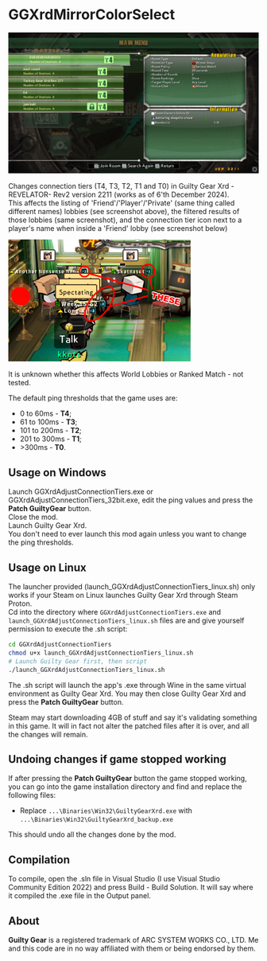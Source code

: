 # GGXrdMirrorColorSelect

![Screenshot can't be viewed](demo.jpg)

Changes connection tiers (T4, T3, T2, T1 and T0) in Guilty Gear Xrd -REVELATOR- Rev2 version 2211 (works as of 6'th December 2024).  
This affects the listing of 'Friend'/'Player'/'Private' (same thing called different names) lobbies (see screenshot above), the filtered results of those lobbies (same screenshot), and the connection tier icon next to a player's name when inside a 'Friend' lobby (see screenshot below)

![Screenshot can't be viewed](demo2.png)

It is unknown whether this affects World Lobbies or Ranked Match - not tested.

The default ping thresholds that the game uses are:

- 0 to 60ms - **T4**;
- 61 to 100ms - **T3**;
- 101 to 200ms - **T2**;
- 201 to 300ms - **T1**;
- \>300ms - **T0**.

## Usage on Windows

Launch GGXrdAdjustConnectionTiers.exe or GGXrdAdjustConnectionTiers_32bit.exe, edit the ping values and press the **Patch GuiltyGear** button.  
Close the mod.  
Launch Guilty Gear Xrd.  
You don't need to ever launch this mod again unless you want to change the ping thresholds.

## Usage on Linux

The launcher provided (launch_GGXrdAdjustConnectionTiers_linux.sh) only works if your Steam on Linux launches Guilty Gear Xrd through Steam Proton.  
Cd into the directory where `GGXrdAdjustConnectionTiers.exe` and `launch_GGXrdAdjustConnectionTiers_linux.sh` files are and give yourself permission to execute the .sh script:

```bash
cd GGXrdAdjustConnectionTiers
chmod u+x launch_GGXrdAdjustConnectionTiers_linux.sh
# Launch Guilty Gear first, then script
./launch_GGXrdAdjustConnectionTiers_linux.sh
```

The .sh script will launch the app's .exe through Wine in the same virtual environment as Guilty Gear Xrd. You may then close Guilty Gear Xrd and press the **Patch GuiltyGear** button.

Steam may start downloading 4GB of stuff and say it's validating something in this game. It will in fact not alter the patched files after it is over, and all the changes will remain.

## Undoing changes if game stopped working

If after pressing the **Patch GuiltyGear** button the game stopped working, you can go into the game installation directory and find and replace the following files:

- Replace `...\Binaries\Win32\GuiltyGearXrd.exe` with `...\Binaries\Win32\GuiltyGearXrd_backup.exe`

This should undo all the changes done by the mod.

## Compilation

To compile, open the .sln file in Visual Studio (I use Visual Studio Community Edition 2022) and press Build - Build Solution. It will say where it compiled the .exe file in the Output panel.

## About

**Guilty Gear** is a registered trademark of ARC SYSTEM WORKS CO., LTD. Me and this code are in no way affiliated with them or being endorsed by them.
